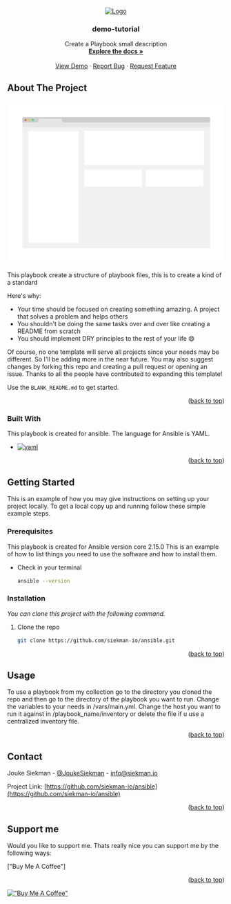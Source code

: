 <!--
####################################################
# ANSIBLE-PLAYBOOK README.md
#####################################################
#        _      _                            _
#    ___(_) ___| | ___ __ ___   __ _ _ __   (_) ___
#   / __| |/ _ \ |/ / '_ ` _ \ / _` | '_ \  | |/ _ \
#   \__ \ |  __/   <| | | | | | (_| | | | |_| | (_) |
#   |___/_|\___|_|\_\_| |_| |_|\__,_|_| |_(_)_|\___/                 
#
#              Created by Jouke Siekman
#             Netherlands 2023 Leerbroek
#                https://siekman.io
#
#####################################################
## README.MD demo-tutorial
#####################################################
-->
<a name="readme-top"></a>


<!-- PROJECT LOGO -->
<br />
<div align="center">
  <a href="https://github.com/siekman-io/demo-tutorial">
    <img src="https://siekman.io/images/logo.png" alt="Logo" width="80" height="80">
  </a>

  <h3 align="center">demo-tutorial</h3>

  <p align="center">
    Create a Playbook small description 
    <br />
    <a href="https://github.com/siekman-io/demo-tutorial"><strong>Explore the docs »</strong></a>
    <br />
    <br />
    <a href="https://github.com/siekman-io/demo-tutorial">View Demo</a>
    ·
    <a href="https://github.com/siekman-io/demo-tutorial/issues">Report Bug</a>
    ·
    <a href="https://github.com/siekman-io/demo-tutorial/issues">Request Feature</a>
  </p>
</div>



<!-- ABOUT THE PROJECT -->
## About The Project

[![Product Name Screen Shot][product-screenshot]](https://siekman.io/github/demo-tutorial/scr_demo-tutorial.jpg)

This playbook create a structure of playbook files, this is to create a kind of a standard

Here's why:
* Your time should be focused on creating something amazing. A project that solves a problem and helps others
* You shouldn't be doing the same tasks over and over like creating a README from scratch
* You should implement DRY principles to the rest of your life :smile:

Of course, no one template will serve all projects since your needs may be different. So I'll be adding more in the near future. You may also suggest changes by forking this repo and creating a pull request or opening an issue. Thanks to all the people have contributed to expanding this template!

Use the `BLANK_README.md` to get started.

<p align="right">(<a href="#readme-top">back to top</a>)</p>



### Built With

This playbook is created for ansible. The language for Ansible is YAML. 

* [![yaml][yaml-logo]][yaml-url]


<p align="right">(<a href="#readme-top">back to top</a>)</p>



<!-- GETTING STARTED -->
## Getting Started

This is an example of how you may give instructions on setting up your project locally.
To get a local copy up and running follow these simple example steps.

### Prerequisites

This playbook is created for Ansible version core 2.15.0 
This is an example of how to list things you need to use the software and how to install them.
* Check in your terminal
  ```sh
  ansible --version
  ```

### Installation

_You can clone this project with the following command._


1. Clone the repo
   ```sh
   git clone https://github.com/siekman-io/ansible.git
   ```


<p align="right">(<a href="#readme-top">back to top</a>)</p>



<!-- USAGE EXAMPLES -->
## Usage

To use a playbook from my collection go to the directory you cloned the repo and then go to the directory of the playbook you want to run. 
Change the variables to your needs in /vars/main.yml. Change the host you want to run it against in /playbook_name/inventory or delete the file if
u use a centralized inventory file. 



<p align="right">(<a href="#readme-top">back to top</a>)</p>




<!-- CONTACT -->
## Contact

Jouke Siekman - [@JoukeSiekman](https://twitter.com/JoukeSiekman) - info@siekman.io

Project Link: [https://github.com/siekman-io/ansible](https://github.com/siekman-io/ansible)

<p align="right">(<a href="#readme-top">back to top</a>)</p>



<!-- ACKNOWLEDGMENTS -->
## Support me

Would you like to support me. Thats really nice you can support me by the following ways:

["Buy Me A Coffee"]

<p align="right">(<a href="#readme-top">back to top</a>)</p>



<!-- MARKDOWN LINKS & IMAGES -->
<!-- https://www.markdownguide.org/basic-syntax/#reference-style-links -->
[contributors-shield]: https://img.shields.io/github/contributors/othneildrew/Best-README-Template.svg?style=for-the-badge
[contributors-url]: https://github.com/othneildrew/Best-README-Template/graphs/contributors
[forks-shield]: https://img.shields.io/github/forks/othneildrew/Best-README-Template.svg?style=for-the-badge
[forks-url]: https://github.com/othneildrew/Best-README-Template/network/members
[stars-shield]: https://img.shields.io/github/stars/othneildrew/Best-README-Template.svg?style=for-the-badge
[stars-url]: https://github.com/othneildrew/Best-README-Template/stargazers
[issues-shield]: https://img.shields.io/github/issues/othneildrew/Best-README-Template.svg?style=for-the-badge
[issues-url]: https://github.com/othneildrew/Best-README-Template/issues
[license-shield]: https://img.shields.io/github/license/othneildrew/Best-README-Template.svg?style=for-the-badge
[license-url]: https://github.com/othneildrew/Best-README-Template/blob/master/LICENSE.txt
[linkedin-shield]: https://img.shields.io/badge/-LinkedIn-black.svg?style=for-the-badge&logo=linkedin&colorB=555
[linkedin-url]: https://www.linkedin.com/in/jouke-siekman/
[product-screenshot]: images/screenshot.png
[Next.js]: https://img.shields.io/badge/next.js-000000?style=for-the-badge&logo=nextdotjs&logoColor=white
[Next-url]: https://nextjs.org/
[React.js]: https://img.shields.io/badge/React-20232A?style=for-the-badge&logo=react&logoColor=61DAFB
[React-url]: https://reactjs.org/
[Vue.js]: https://img.shields.io/badge/Vue.js-35495E?style=for-the-badge&logo=vuedotjs&logoColor=4FC08D
[Vue-url]: https://vuejs.org/
[Angular.io]: https://img.shields.io/badge/Angular-DD0031?style=for-the-badge&logo=angular&logoColor=white
[Angular-url]: https://angular.io/
[Svelte.dev]: https://img.shields.io/badge/Svelte-4A4A55?style=for-the-badge&logo=svelte&logoColor=FF3E00
[Svelte-url]: https://svelte.dev/
[Laravel.com]: https://img.shields.io/badge/Laravel-FF2D20?style=for-the-badge&logo=laravel&logoColor=white
[Laravel-url]: https://laravel.com
[Bootstrap.com]: https://img.shields.io/badge/Bootstrap-563D7C?style=for-the-badge&logo=bootstrap&logoColor=white
[Bootstrap-url]: https://getbootstrap.com
[JQuery.com]: https://img.shields.io/badge/jQuery-0769AD?style=for-the-badge&logo=jquery&logoColor=white
[JQuery-url]: https://jquery.com 
[yaml-logo]: https://img.shields.io/badge/yaml-000000?style=for-the-badge&logo=yaml&logoColor=blue
[yaml-url]: https://yaml.org
[!["Buy Me A Coffee"](https://www.buymeacoffee.com/assets/img/custom_images/orange_img.png)](https://www.buymeacoffee.com/siekman)
